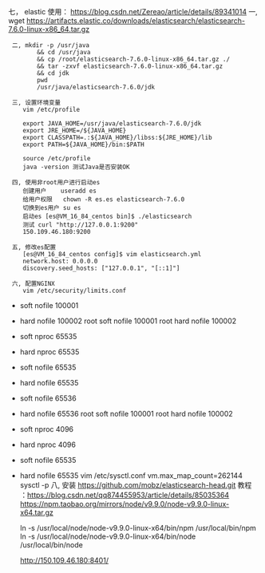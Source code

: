 七， elastic 使用：	https://blog.csdn.net/Zereao/article/details/89341014
	 一, wget https://artifacts.elastic.co/downloads/elasticsearch/elasticsearch-7.6.0-linux-x86_64.tar.gz

	 二, mkdir -p /usr/java 
	 		&& cd /usr/java 
	 		&& cp /root/elasticsearch-7.6.0-linux-x86_64.tar.gz ./ 
	 		&& tar -zxvf elasticsearch-7.6.0-linux-x86_64.tar.gz
	 		&& cd jdk
	 		pwd 
	 		/usr/java/elasticsearch-7.6.0/jdk

	 三, 设置环境变量
	 	vim /etc/profile

	 	export JAVA_HOME=/usr/java/elasticsearch-7.6.0/jdk
	 	export JRE_HOME=/${JAVA_HOME}
	 	export CLASSPATH=.:${JAVA_HOME}/libss:${JRE_HOME}/lib
	 	export PATH=${JAVA_HOME}/bin:$PATH

	 	source /etc/profile
	 	java -version 测试Java是否安装OK

	 四, 使用非root用户进行启动es
	 	创建用户 	useradd es
	 	给用户权限	chown -R es.es elasticsearch-7.6.0
	 	切换到es用户 su es
	 	启动es [es@VM_16_84_centos bin]$ ./elasticsearch
		测试 curl "http://127.0.0.1:9200"
		150.109.46.180:9200

	 五, 修改es配置
	 	[es@VM_16_84_centos config]$ vim elasticsearch.yml
	 	network.host: 0.0.0.0
	 	discovery.seed_hosts: ["127.0.0.1", "[::1]"]

	 六, 配置NGINX
	 	vim /etc/security/limits.conf
* soft nofile 100001
* hard nofile 100002
root soft nofile 100001
root hard nofile 100002
* soft nproc 65535
* hard nproc 65535
* soft nofile 65535
* hard nofile 65535

* soft nofile 65536
* hard nofile 65536
root soft nofile 100001
root hard nofile 100002
* soft nproc 4096
* hard nproc 4096
* soft nofile 65535
* hard nofile 65535
		vim /etc/sysctl.conf
		vm.max_map_count=262144
		sysctl -p
八, 安装 https://github.com/mobz/elasticsearch-head.git
	教程 ：https://blog.csdn.net/qq874455953/article/details/85035364
	https://npm.taobao.org/mirrors/node/v9.9.0/node-v9.9.0-linux-x64.tar.gz

	ln -s /usr/local/node/node-v9.9.0-linux-x64/bin/npm /usr/local/bin/npm
	ln -s /usr/local/node/node-v9.9.0-linux-x64/bin/node /usr/local/bin/node

	http://150.109.46.180:8401/

